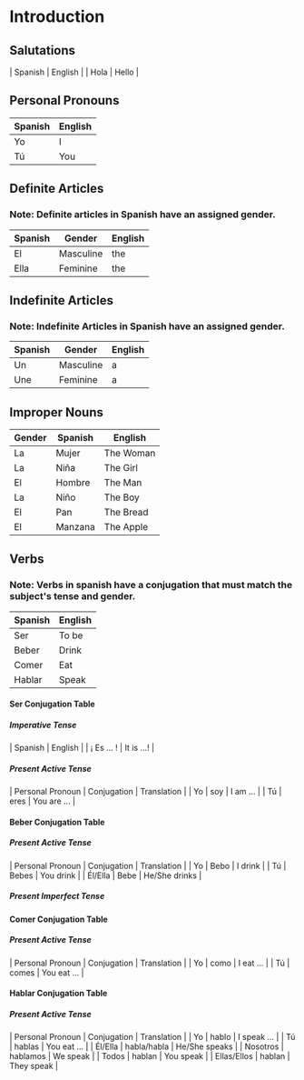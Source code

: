 # Introduction

## Salutations

| Spanish | English |
| Hola | Hello |

## Personal Pronouns

| Spanish | English |
| ------- | ------- |
| Yo | I |
| Tú | You |


## Definite Articles
### Note: Definite articles in Spanish have an assigned gender.
| Spanish | Gender | English |
| ------- | ------- | ------- |
| El | Masculine | the |
| Ella | Feminine | the |

## Indefinite Articles
### Note: Indefinite Articles in Spanish have an assigned gender.

| Spanish | Gender | English |
| ------- | ------- | ------- |
| Un | Masculine | a |
| Une | Feminine | a |

## Improper Nouns

| Gender | Spanish | English |
| ------- | ------ | ------- |
| La | Mujer | The Woman |
| La | Niña | The Girl |
| El | Hombre | The Man |
| La | Niño | The Boy |
| El | Pan | The Bread |
| El | Manzana | The Apple |

## Verbs

### Note: Verbs in spanish have a conjugation that must match the subject's tense and gender.

| Spanish | English |
| ------- | ------- |
| Ser | To be |
| Beber | Drink |
| Comer | Eat |
| Hablar | Speak |

#### Ser Conjugation Table

##### Imperative Tense

| Spanish | English |
| ¡ Es ... ! | It is ...! |

##### Present Active Tense

| Personal Pronoun | Conjugation | Translation | 
| Yo | soy | I am ... |
| Tú | eres | You are ... |

#### Beber Conjugation Table

##### Present Active Tense

| Personal Pronoun | Conjugation | Translation | 
| Yo | Bebo | I drink |
| Tú | Bebes | You drink |
| Él/Ella | Bebe | He/She drinks |

##### Present Imperfect Tense

#### Comer Conjugation Table

##### Present Active Tense

| Personal Pronoun | Conjugation | Translation |
| Yo | como | I eat ... |
| Tú | comes | You eat ... |

#### Hablar Conjugation Table

##### Present Active Tense

| Personal Pronoun | Conjugation | Translation |
| Yo | hablo | I speak ... |
| Tú | hablas | You eat ... |
| Él/Ella | habla/habla | He/She speaks |
| Nosotros | hablamos | We speak |
| Todos | hablan | You speak |
| Ellas/Ellos | hablan | They speak |
